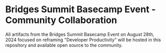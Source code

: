 # Bridges Summit Basecamp Event - Community Collaboration

All artifacts from the Bridges Summit Basecamp Event on August 28th, 2024 focused on reframing "Developer Productivity" will be hosted in this repository and available open source to the community.
